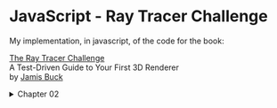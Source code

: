 # JavaScript - Ray Tracer Challenge

My implementation, in javascript, of the code for the book:

[The Ray Tracer Challenge](https://pragprog.com/book/jbtracer/the-ray-tracer-challenge)  
A Test-Driven Guide to Your First 3D Renderer  
by [Jamis Buck](https://github.com/jamis)

<details>
    <summary>Chapter 02</summary>
    <img src='./imgs/ch02.jpg' width='600'>
</details>
